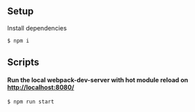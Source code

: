 ## Setup

Install dependencies

```sh
$ npm i
```

## Scripts

#### Run the local webpack-dev-server with hot module reload on [http://localhost:8080/](http://localhost:8080/)

```sh
$ npm run start
```

